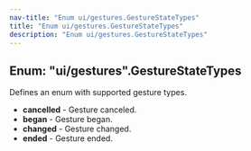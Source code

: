 ```yaml
---
nav-title: "Enum ui/gestures.GestureStateTypes"
title: "Enum ui/gestures.GestureStateTypes"
description: "Enum ui/gestures.GestureStateTypes"
---
```

## Enum: "ui/gestures".GestureStateTypes
Defines an enum with supported gesture types.
 - **cancelled** - Gesture canceled.
 - **began** - Gesture began.
 - **changed** - Gesture changed.
 - **ended** - Gesture ended.